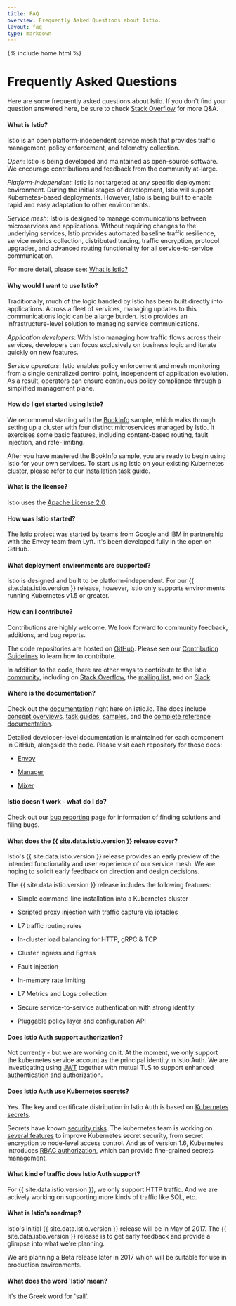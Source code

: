 ```yaml
---
title: FAQ
overview: Frequently Asked Questions about Istio.
layout: faq
type: markdown
---
```

{% include home.html %}

# Frequently Asked Questions

Here are some frequently asked questions about Istio. If you don't find your question answered here, be sure
to check [Stack Overflow](https://stackoverflow.com/questions/tagged/istio) for more Q&A.

#### What is Istio?

Istio is an open platform-independent service mesh that provides traffic management, policy enforcement, and telemetry collection.

*Open*: Istio is being developed and maintained as open-source software. We encourage contributions and feedback from the community at-large.

*Platform-independent*: Istio is not targeted at any specific deployment environment. During the initial stages of development, Istio will support 
Kubernetes-based deployments. However, Istio is being built to enable rapid and easy adaptation to other environments.

*Service mesh*: Istio is designed to manage communications between microservices and applications. Without requiring changes to the underlying services, Istio provides automated baseline traffic resilience, service metrics collection, distributed tracing, traffic encryption, protocol upgrades, and advanced routing functionality for all service-to-service communication.

For more detail, please see: [What is Istio?]({{home}}/docs/concepts/what-is-istio/)

#### Why would I want to use Istio?

Traditionally, much of the logic handled by Istio has been built directly into applications. Across a fleet of services, managing updates to this communications logic can be a large burden. Istio provides an infrastructure-level solution to managing service communications.

*Application developers*: With Istio managing how traffic flows across their services, developers can focus exclusively on business logic and iterate quickly on new features.

*Service operators*: Istio enables policy enforcement and mesh monitoring from a single centralized control point, independent of application evolution. As a result, operators can ensure continuous policy compliance through a simplified management plane.

#### How do I get started using Istio?

We recommend starting with the [BookInfo]({{home}}/docs/samples/bookinfo.html) sample, which walks through setting up a cluster with 
four distinct 
microservices managed by Istio. It exercises some basic features, including content-based routing, fault injection, and rate-limiting.

After you have mastered the BookInfo sample, you are ready to begin using Istio for your own services. To start using Istio on your existing Kubernetes 
cluster, please refer to our [Installation]({{home}}/docs/tasks/installing-istio.html) task guide.

#### What is the license?

Istio uses the [Apache License 2.0](https://www.apache.org/licenses/LICENSE-2.0.html).

#### How was Istio started?

The Istio project was started by teams from Google and IBM in partnership with the Envoy team from Lyft. It's been
developed fully in the open on GitHub.

#### What deployment environments are supported?

Istio is designed and built to be platform-independent. For our {{ site.data.istio.version }} release, however, Istio only supports environments running 
Kubernetes v1.5 or 
greater. 

#### How can I contribute?

Contributions are highly welcome. We look forward to community feedback, additions, and bug reports.

The code repositories are hosted on [GitHub](https://github.com/istio). Please see our [Contribution Guidelines](https://github.com/istio/istio/blob/master/CONTRIBUTING.md) to learn how to contribute.

In addition to the code, there are other ways to contribute to the Istio [community]({{home}}/community/), including on
[Stack Overflow](https://stackoverflow.com/questions/tagged/istio), the [mailing list](https://groups.google.com/forum/#!forum/istio-users),
and on [Slack](https://istio.slack.com/).

#### Where is the documentation?

Check out the [documentation]({{home}}/docs/) right here on istio.io. The docs include
[concept overviews]({{home}}/docs/concepts/),
[task guides]({{home}}/docs/tasks/), 
[samples]({{home}}/docs/samples/),
and the [complete reference documentation]({{home}}/docs/reference/).

Detailed developer-level documentation is maintained for each component in GitHub, alongside the code. Please visit each repository for those docs:

*   [Envoy](https://lyft.github.io/envoy/docs/)

*   [Manager](https://github.com/istio/manager/tree/master/doc)

*   [Mixer](https://github.com/istio/mixer/tree/master/doc)

#### Istio doesn't work - what do I do?

Check out our [bug reporting]({{home}}/bugs) page for information of finding solutions and filing bugs.

#### What does the {{ site.data.istio.version }} release cover?

Istio's {{ site.data.istio.version }} release provides an early preview of the intended functionality and user experience of our service mesh. We are hoping to 
solicit 
early feedback on direction and design decisions.

The {{ site.data.istio.version }} release includes the following features:

*   Simple command-line installation into a Kubernetes cluster

*   Scripted proxy injection with traffic capture via iptables

*   L7 traffic routing rules

*   In-cluster load balancing for HTTP, gRPC & TCP

*   Cluster Ingress and Egress

*   Fault injection

*   In-memory rate limiting

*   L7 Metrics and Logs collection

*   Secure service-to-service authentication with strong identity

*   Pluggable policy layer and configuration API

#### Does Istio Auth support authorization?

Not currently - but we are working on it. At the moment, we only support the kubernetes service account as the principal identity in Istio Auth. We are investigating using [JWT](https://jwt.io/) together with mutual TLS to support enhanced authentication and authorization.

#### Does Istio Auth use Kubernetes secrets?

Yes. The key and certificate distribution in Istio Auth is based on [Kubernetes secrets](https://kubernetes.io/docs/concepts/configuration/secret/).

Secrets have known [security risks](https://kubernetes.io/docs/concepts/configuration/secret/#risks). The kubernetes team is working on [several features](https://docs.google.com/document/d/1T2y-9geg9EfHHtCDYTXptCa-F4kQ0RyiH-c_M1SyD0s) to improve
Kubernetes secret security, from secret encryption to node-level access control. And as of version 1.6, Kubernetes introduces
[RBAC authorization](https://kubernetes.io/docs/admin/authorization/rbac/), which can provide fine-grained secrets management.

#### What kind of traffic does Istio Auth support?

For {{ site.data.istio.version }}, we only support HTTP traffic. And we are actively working on supporting more kinds of traffic like SQL, etc.

#### What is Istio's roadmap?

Istio's initial {{ site.data.istio.version }} release will be in May of 2017. The {{ site.data.istio.version }} release is to get early feedback and provide a glimpse into 
what we're 
planning.

We are planning a Beta release later in 2017 which will be suitable for use in production environments.

#### What does the word 'Istio' mean?

It's the Greek word for 'sail'.
